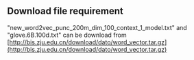 ## Download file requirement
"new_word2vec_punc_200m_dim_100_context_1_model.txt" and "glove.6B.100d.txt" can be download from  [http://bis.zju.edu.cn/download/dato/word_vector.tar.gz](http://bis.zju.edu.cn/download/dato/word_vector.tar.gz)
